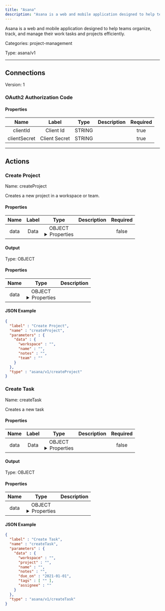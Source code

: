 ```yaml
---
title: "Asana"
description: "Asana is a web and mobile application designed to help teams organize, track, and manage their work tasks and projects efficiently."
---
```


Asana is a web and mobile application designed to help teams organize, track, and manage their work tasks and projects efficiently.


Categories: project-management


Type: asana/v1

<hr />



## Connections

Version: 1


### OAuth2 Authorization Code

#### Properties

|      Name       |      Label     |     Type     |     Description     | Required |
|:---------------:|:--------------:|:------------:|:-------------------:|:--------:|
| clientId | Client Id | STRING |  | true |
| clientSecret | Client Secret | STRING |  | true |





<hr />



## Actions


### Create Project
Name: createProject

Creates a new project in a workspace or team.

#### Properties

|      Name       |      Label     |     Type     |     Description     | Required |
|:---------------:|:--------------:|:------------:|:-------------------:|:--------:|
| data | Data | OBJECT <details> <summary> Properties </summary> {STRING\(workspace), STRING\(name), STRING\(notes), STRING\(team)} </details> |  | false |


#### Output



Type: OBJECT


#### Properties

|     Name     |     Type     |     Description     |
|:------------:|:------------:|:-------------------:|
| data | OBJECT <details> <summary> Properties </summary> {STRING\(gid), STRING\(name), STRING\(notes), {STRING\(gid), STRING\(name)}\(team), {STRING\(gid), STRING\(name)}\(workspace)} </details> |  |




#### JSON Example
```json
{
  "label" : "Create Project",
  "name" : "createProject",
  "parameters" : {
    "data" : {
      "workspace" : "",
      "name" : "",
      "notes" : "",
      "team" : ""
    }
  },
  "type" : "asana/v1/createProject"
}
```


### Create Task
Name: createTask

Creates a new task

#### Properties

|      Name       |      Label     |     Type     |     Description     | Required |
|:---------------:|:--------------:|:------------:|:-------------------:|:--------:|
| data | Data | OBJECT <details> <summary> Properties </summary> {STRING\(workspace), STRING\(project), STRING\(name), STRING\(notes), DATE\(due_on), [STRING]\(tags), STRING\(assignee)} </details> |  | false |


#### Output



Type: OBJECT


#### Properties

|     Name     |     Type     |     Description     |
|:------------:|:------------:|:-------------------:|
| data | OBJECT <details> <summary> Properties </summary> {STRING\(gid), DATE\(due_on), STRING\(notes), STRING\(name), {STRING\(gid), STRING\(name)}\(workspace), [{STRING\(gid), STRING\(name)}]\(tags), {STRING\(gid), STRING\(name)}\(assignee)} </details> |  |




#### JSON Example
```json
{
  "label" : "Create Task",
  "name" : "createTask",
  "parameters" : {
    "data" : {
      "workspace" : "",
      "project" : "",
      "name" : "",
      "notes" : "",
      "due_on" : "2021-01-01",
      "tags" : [ "" ],
      "assignee" : ""
    }
  },
  "type" : "asana/v1/createTask"
}
```




